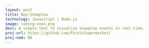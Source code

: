 ```yaml
---
layout: post
title: Nep-Snowplow
technology: Javascript | Node.js
image: coming-soon.png
desc: A simple tool to visualize Snowplow events in real-time.
proj-url: https://github.com/PicnicSupermarket/
proj-num: 06
---
```


